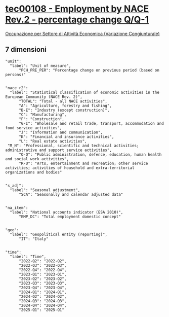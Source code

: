 # [tec00108 - Employment by NACE Rev.2 - percentage change Q/Q-1](https://ec.europa.eu/eurostat/en/web/main/search/-/search/dataset?_estatsearchportlet_WAR_estatsearchportlet_INSTANCE_bHVzuvn1SZ8J_pageNumber=1&_estatsearchportlet_WAR_estatsearchportlet_INSTANCE_bHVzuvn1SZ8J_pageSize=11&_estatsearchportlet_WAR_estatsearchportlet_INSTANCE_bHVzuvn1SZ8J_text=demo_r_pjanaggr3&p_auth=2ajAsrQp&text=tec00108)

[Occupazione per Settore di Attività Economica (Variazione Congiunturale)](https://opendata.marche.camcom.it/json-chart.htm?dse=tec00108+f5v=16)




  
## 7 dimensioni


    "unit":
      "label": "Unit of measure",
          "PCH_PRE_PER": "Percentage change on previous period (based on persons)"


    "nace_r2":
      "label": "Statistical classification of economic activities in the European Community (NACE Rev. 2)",
          "TOTAL": "Total - all NACE activities",
          "A": "Agriculture, forestry and fishing",
          "B-E": "Industry (except construction)",
          "C": "Manufacturing",
          "F": "Construction",
          "G-I": "Wholesale and retail trade, transport, accommodation and food service activities",
          "J": "Information and communication",
          "K": "Financial and insurance activities",
          "L": "Real estate activities",
     "M_N": "Professional, scientific and technical activities; administrative and support service activities",
          "O-Q": "Public administration, defence, education, human health and social work activities",
          "R-U": "Arts, entertainment and recreation; other service activities; activities of household and extra-territorial organizations and bodies"


    "s_adj":
      "label": "Seasonal adjustment",
          "SCA": "Seasonally and calendar adjusted data"


    "na_item":
      "label": "National accounts indicator (ESA 2010)",
          "EMP_DC": "Total employment domestic concept"


    "geo":
      "label": "Geopolitical entity (reporting)",
          "IT": "Italy"


    "time":
      "label": "Time",
          "2022-Q2": "2022-Q2",
          "2022-Q3": "2022-Q3",
          "2022-Q4": "2022-Q4",
          "2023-Q1": "2023-Q1",
          "2023-Q2": "2023-Q2",
          "2023-Q3": "2023-Q3",
          "2023-Q4": "2023-Q4",
          "2024-Q1": "2024-Q1",
          "2024-Q2": "2024-Q2",
          "2024-Q3": "2024-Q3",
          "2024-Q4": "2024-Q4",
          "2025-Q1": "2025-Q1"
